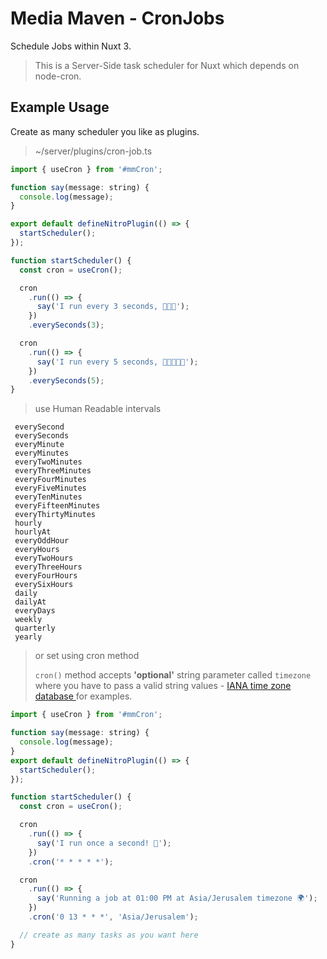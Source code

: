 # Media Maven - CronJobs

Schedule Jobs within Nuxt 3.

> This is a Server-Side task scheduler for Nuxt which depends on node-cron.

## Example Usage

Create as many scheduler you like as plugins.

> ~/server/plugins/cron-job.ts

```js
import { useCron } from '#mmCron';

function say(message: string) {
  console.log(message);
}

export default defineNitroPlugin(() => {
  startScheduler();
});

function startScheduler() {
  const cron = useCron();

  cron
    .run(() => {
      say('I run every 3 seconds, 🚀🚀🚀');
    })
    .everySeconds(3);

  cron
    .run(() => {
      say('I run every 5 seconds, 🚀🚀🚀🚀🚀');
    })
    .everySeconds(5);
}
```

> use Human Readable intervals

```
 everySecond
 everySeconds
 everyMinute
 everyMinutes
 everyTwoMinutes
 everyThreeMinutes
 everyFourMinutes
 everyFiveMinutes
 everyTenMinutes
 everyFifteenMinutes
 everyThirtyMinutes
 hourly
 hourlyAt
 everyOddHour
 everyHours
 everyTwoHours
 everyThreeHours
 everyFourHours
 everySixHours
 daily
 dailyAt
 everyDays
 weekly
 quarterly
 yearly
```

> or set using cron method
>
> `cron()` method accepts **'optional'** string parameter called `timezone` where you have to pass a valid string values - [IANA time zone database ](https://www.iana.org/time-zones) for examples.

```js
import { useCron } from '#mmCron';

function say(message: string) {
  console.log(message);
}
export default defineNitroPlugin(() => {
  startScheduler();
});

function startScheduler() {
  const cron = useCron();

  cron
    .run(() => {
      say('I run once a second! 🚀');
    })
    .cron('* * * * *');

  cron
    .run(() => {
      say('Running a job at 01:00 PM at Asia/Jerusalem timezone 🌍');
    })
    .cron('0 13 * * *', 'Asia/Jerusalem');

  // create as many tasks as you want here
}
```
